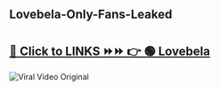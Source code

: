 
 ## Lovebela-Only-Fans-Leaked

# <h2><a href="https://clipsfans.com/Lovebela&ref=git">🔗 Click to LINKS ⏩⏩ 👉 🟢 Lovebela </a></h2>

<a href="https://clipsfans.com/Lovebela&ref=git" rel="nofollow" data-target="animated-image.originalLink"><img src="https://i.ibb.co.com/xMMVF88/686577567.gif" alt="Viral Video Original" style="max-width: 100%; display: inline-block;" data-target="animated-image.originalImage"></a>
